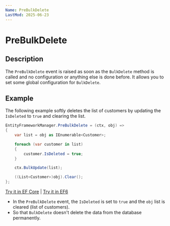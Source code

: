 ```yaml
---
Name: PreBulkDelete
LastMod: 2025-06-23
---
```


# PreBulkDelete

## Description

The `PreBulkDelete` event is raised as soon as the `BulkDelete` method is called and no configuration or anything else is done before. It allows you to set some global configuration for `BulkDelete`. 

## Example

The following example softly deletes the list of customers by updating the `IsDeleted` to `true` and clearing the list.

```csharp
EntityFrameworkManager.PreBulkDelete = (ctx, obj) => 
{
    var list = obj as IEnumerable<Customer>;

    foreach (var customer in list)
    {
        customer.IsDeleted = true;
    }

    ctx.BulkUpdate(list);

    ((List<Customer>)obj).Clear();
};
```

[Try it in EF Core](https://dotnetfiddle.net/S1X9u1) | [Try it in EF6](https://dotnetfiddle.net/9ExoFg)

 - In the `PreBulkDelete` event, the `IsDeleted` is set to `true` and the `obj` list is cleared (list of customers).
 - So that `BulkDelete` doesn't delete the data from the database permanently.
